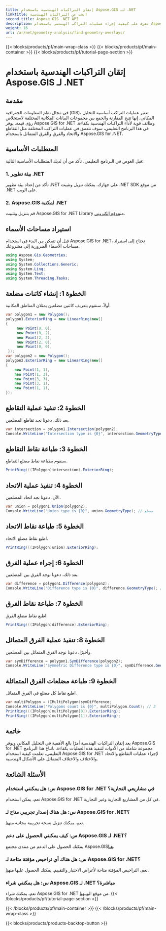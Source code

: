 ```yaml
---
title: إتقان التراكبات الهندسية باستخدام Aspose.GIS لـ .NET
linktitle: ابحث عن التراكبات الهندسية
second_title: Aspose.GIS .NET API
description: تعرف على كيفية إجراء عمليات التراكب الهندسي باستخدام Aspose.GIS for .NET. إتقان عمليات التقاطع والاتحاد والفرق والفرق المتماثل.
weight: 16
url: /ar/net/geometry-analysis/find-geometry-overlays/
---
```


{{< blocks/products/pf/main-wrap-class >}}
{{< blocks/products/pf/main-container >}}
{{< blocks/products/pf/tutorial-page-section >}}

# إتقان التراكبات الهندسية باستخدام Aspose.GIS لـ .NET

## مقدمة
في مجال نظم المعلومات الجغرافية (GIS)، تعتبر عمليات التراكب أساسية للتحليل المكاني. إنها تتيح المقارنة والجمع بين مجموعات البيانات المكانية المختلفة لاستخلاص رؤى قيمة. يوفر Aspose.GIS for .NET وظائف قوية لأداء التراكبات الهندسية بكفاءة. في هذا البرنامج التعليمي، سوف نتعمق في عمليات التراكب المختلفة مثل التقاطع والاتحاد والفرق والفرق المتماثل باستخدام Aspose.GIS for .NET.
## المتطلبات الأساسية
قبل الغوص في البرنامج التعليمي، تأكد من أن لديك المتطلبات الأساسية التالية:
### 1. بيئة تطوير .NET
تأكد من إعداد بيئة تطوير .NET على جهازك. يمكنك تنزيل وتثبيت .NET SDK من موقع .NET على الويب.
### 2. Aspose.GIS لمكتبة .NET
 قم بتنزيل وتثبيت Aspose.GIS for .NET Library من[موقع إلكتروني](https://releases.aspose.com/gis/net/).
## استيراد مساحات الأسماء
قبل أن تتمكن من البدء في استخدام Aspose.GIS for .NET، تحتاج إلى استيراد مساحات الأسماء الضرورية إلى مشروعك.
```csharp
using Aspose.Gis.Geometries;
using System;
using System.Collections.Generic;
using System.Linq;
using System.Text;
using System.Threading.Tasks;
```

## الخطوة 1: إنشاء كائنات مضلعة
أولاً، سنقوم بتعريف كائنين مضلعين يمثلان المناطق المكانية.
```csharp
var polygon1 = new Polygon();
polygon1.ExteriorRing = new LinearRing(new[]
{
	 new Point(0, 0),
	 new Point(0, 2),
	 new Point(2, 2),
	 new Point(2, 0),
	 new Point(0, 0),
 });
var polygon2 = new Polygon();
polygon2.ExteriorRing = new LinearRing(new[]
{
	new Point(1, 1),
	new Point(1, 3),
	new Point(3, 3),
	new Point(3, 1),
	new Point(1, 1),
});
```
## الخطوة 2: تنفيذ عملية التقاطع
بعد ذلك، دعونا نجد تقاطع المضلعين.
```csharp
var intersection = polygon1.Intersection(polygon2);
Console.WriteLine("Intersection type is {0}", intersection.GeometryType); // مضلع
```
## الخطوة 3: طباعة نقاط التقاطع
سنقوم بطباعة نقاط مضلع التقاطع.
```csharp
PrintRing(((IPolygon)intersection).ExteriorRing);
```
## الخطوة 4: تنفيذ عملية الاتحاد
الآن، دعونا نجد اتحاد المضلعين.
```csharp
var union = polygon1.Union(polygon2);
Console.WriteLine("Union type is {0}", union.GeometryType); // مضلع
```
## الخطوة 5: طباعة نقاط الاتحاد
اطبع نقاط مضلع الاتحاد.
```csharp
PrintRing(((IPolygon)union).ExteriorRing);
```
## الخطوة 6: إجراء عملية الفرق
بعد ذلك، دعونا نوجد الفرق بين المضلعين.
```csharp
var difference = polygon1.Difference(polygon2);
Console.WriteLine("Difference type is {0}", difference.GeometryType); // مضلع
```
## الخطوة 7: طباعة نقاط الفرق
اطبع نقاط مضلع الفرق.
```csharp
PrintRing(((IPolygon)difference).ExteriorRing);
```
## الخطوة 8: تنفيذ عملية الفرق المتماثل
وأخيرًا، دعونا نوجد الفرق المتماثل بين المضلعين.
```csharp
var symDifference = polygon1.SymDifference(polygon2);
Console.WriteLine("Symmetric Difference type is {0}", symDifference.GeometryType); // متعدد المضلعات
```
## الخطوة 9: طباعة مضلعات الفرق المتماثلة
اطبع نقاط كل مضلع في الفرق المتماثل.
```csharp
var multiPolygon = (IMultiPolygon)symDifference;
Console.WriteLine("Polygons count is {0}", multiPolygon.Count); // 2
PrintRing(((IPolygon)multiPolygon[0]).ExteriorRing);
PrintRing(((IPolygon)multiPolygon[1]).ExteriorRing);
```
## خاتمة
يعد إتقان التراكبات الهندسية أمرًا بالغ الأهمية في التحليل المكاني ويوفر Aspose.GIS for .NET مجموعة شاملة من الأدوات لتنفيذ هذه العمليات بكفاءة. باتباع هذا البرنامج التعليمي، تعلمت كيفية استخدام Aspose.GIS for .NET لإجراء عمليات التقاطع والاتحاد والاختلاف والاختلاف المتماثل على الأشكال الهندسية.
## الأسئلة الشائعة
### س: هل يمكنني استخدام Aspose.GIS for .NET في مشاريعي التجارية؟
نعم، يمكن استخدام Aspose.GIS for .NET في كل من المشاريع التجارية وغير التجارية.
### س: هل هناك إصدار تجريبي متاح لـ Aspose.GIS for .NET؟
 نعم، يمكنك تنزيل نسخة تجريبية مجانية من[هنا](https://releases.aspose.com/).
### س: كيف يمكنني الحصول على دعم Aspose.GIS لـ .NET؟
 يمكنك الحصول على الدعم من منتدى مجتمع Aspose.GIS[هنا](https://forum.aspose.com/c/gis/33).
### س: هل هناك أي تراخيص مؤقتة متاحة لـ Aspose.GIS for .NET؟
 نعم، التراخيص المؤقتة متاحة لأغراض الاختبار والتقييم. يمكنك الحصول عليها من[هنا](https://purchase.aspose.com/temporary-license/).
### س: هل يمكنني شراء Aspose.GIS لـ .NET مباشرة؟
 نعم، يمكنك شراء Aspose.GIS for .NET من موقع الويب[هنا](https://purchase.aspose.com/buy).
{{< /blocks/products/pf/tutorial-page-section >}}

{{< /blocks/products/pf/main-container >}}
{{< /blocks/products/pf/main-wrap-class >}}

{{< blocks/products/products-backtop-button >}}
